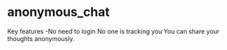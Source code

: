 # anonymous_chat
Key features -No need to login
No one is tracking you
You can share your thoughts anonymously.
